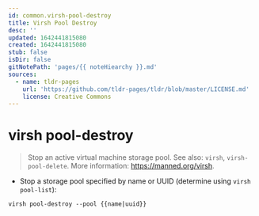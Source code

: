 ```yaml
---
id: common.virsh-pool-destroy
title: Virsh Pool Destroy
desc: ''
updated: 1642441815080
created: 1642441815080
stub: false
isDir: false
gitNotePath: 'pages/{{ noteHiearchy }}.md'
sources:
  - name: tldr-pages
    url: 'https://github.com/tldr-pages/tldr/blob/master/LICENSE.md'
    license: Creative Commons
---
```

# virsh pool-destroy

> Stop an active virtual machine storage pool.
> See also: `virsh`, `virsh-pool-delete`.
> More information: <https://manned.org/virsh>.

- Stop a storage pool specified by name or UUID (determine using `virsh pool-list`):

`virsh pool-destroy --pool {{name|uuid}}`

